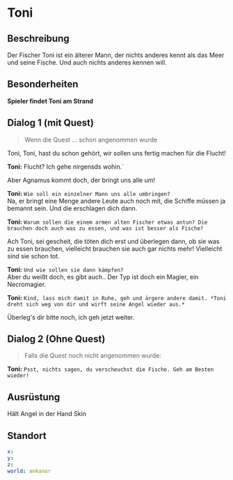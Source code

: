 # Toni <!-- omit in toc -->

## Beschreibung

Der Fischer Toni ist ein älterer Mann, der nichts anderes kennt als das Meer und seine Fische. Und auch nichts anderes kennen  will.

## Besonderheiten


**Spieler findet Toni am Strand**

## Dialog 1 (mit Quest)

> Wenn die Quest ... schon angenommen wurde
> 
Toni, Toni, hast du schon gehört, wir sollen uns fertig machen für die Flucht!   

**Toni:** Flucht? Ich gehe nirgensds wohin.`   

Aber Agnamus kommt doch, der bringt uns alle um!   

**Toni:** `Wie soll ein einzelner Mann uns alle umbringen?`   
Na, er bringt eine Menge andere Leute auch noch mit, die Schiffe müssen ja bemannt sein. Und die erschlagen dich dann.   

**Toni:** `Warum sollen die einem armen alten Fischer etwas antun? Die brauchen doch auch was zu essen, und was ist besser als Fische?`   

Ach Toni, sei gescheit, die töten dich erst und überlegen dann, ob sie was zu essen brauchen, vielleicht brauchen sie auch gar nichts mehr! Vielleicht sind sie schon tot.   

**Toni:** `Und wie sollen sie dann kämpfen?`     
Aber du weißt doch, es gibt auch.. Der Typ ist doch ein Magier, ein Necromagier.      

**Toni:** `Kind, lass mich damit in Ruhe, geh und ärgere andere damit. *Toni dreht sich weg von dir und wirft seine Angel wieder aus.*`   

Überleg's dir bitte noch, ich geh jetzt weiter.     


## Dialog 2 (Ohne Quest)
> Falls die Quest noch nicht angenommen wurde:  

**Toni:** `Psst, nichts sagen, du verscheuchst die Fische. Geh am Besten wieder!`   


## Ausrüstung
Hält Angel in der Hand
Skin


## Standort

```yml
x: 
y: 
z: 
world: ankanor
```



